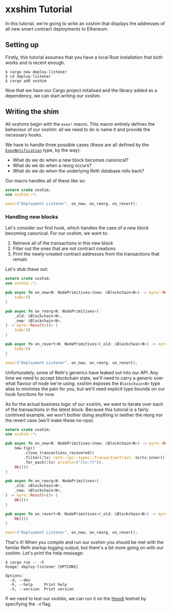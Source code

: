# xxshim Tutorial #

In this tutorial, we're going to write an xxshim that displays the addresses of all new smart contract deployments to Ethereum.

## Setting up ##

Firstly, this tutorial assumes that you have a local Rust installation that both works and is recent enough.

```
$ cargo new deploy-listener
$ cd deploy-listener
$ cargo add xxshim
```

Now that we have our Cargo project initalised and the library added as a dependency, we can start writing our xxshim.

## Writing the shim ##

All xxshims begin with the `exex!` macro. This macro entirely defines the behaviour of our xxshim: all we need to do is name it and provide the necessary hooks.

We have to handle three possible cases (these are all defined by the [`ExexNotification`](https://reth.rs/docs/reth_exex/enum.ExExNotification.html) type, by the way):

 - What do we do when a new block becomes canonical?
 - What do we do when a reorg occurs?
 - What do we do when the underlying Reth database rolls back?

Our macro handles all of these like so:

```rust
extern crate xxshim;
use xxshim::*;

exex!("Deployment Listener", on_new, on_reorg, on_revert);
```

### Handling new blocks ###

Let's consider our first hook, which handles the case of a new block becoming canonical. For our xxshim, we want to:

 1. Retrieve all of the transactions in this new block
 2. Filter out the ones that are *not* contract creations
 3. Print the newly-created contract addresses from the transactions that remain

Let's stub these out:

```rust
extern crate xxshim;
use xxshim::*;

pub async fn on_new<N: NodePrimitives>(new: &Blockchain<N>) -> eyre::Result<()> {
    todo!()
}

pub async fn on_reorg<N: NodePrimitives>(
    _old: &Blockchain<N>,
    _new: &Blockchain<N>,
) -> eyre::Result<()> {
    todo!()
}

pub async fn on_revert<N: NodePrimitives>(_old: &Blockchain<N>) -> eyre::Result<()> {
    todo!()
}

exex!("Deployment Listener", on_new, on_reorg, on_revert);
```

Unfortunately, some of Reth's generics have leaked out into our API. Any time we need to accept blockchain state, we'll need to carry a generic over what flavour of node we're using. xxshim exposes the `Blockchain<N>` type alias to minimise the pain for you, but we'll need explicit type bounds on our hook functions for now.

As for the actual business logic of our xxshim, we want to iterate over each of the transactions in the latest block. Because this tutorial is a fairly contrived example, we won't bother doing anything in neither the reorg nor the revert case (we'll make these no-ops).

```rust
extern crate xxshim;
use xxshim::*;

pub async fn on_new<N: NodePrimitives>(new: &Blockchain<N>) -> eyre::Result<()> {
    new.tip()
        .clone_transactions_recovered()
        .filter(|tx| reth::rpc::types::TransactionTrait::to(tx.inner()).is_none())
        .for_each(|tx| println!("{tx:?}"));
    Ok(())
}

pub async fn on_reorg<N: NodePrimitives>(
    _old: &Blockchain<N>,
    _new: &Blockchain<N>,
) -> eyre::Result<()> {
    Ok(())
}

pub async fn on_revert<N: NodePrimitives>(_old: &Blockchain<N>) -> eyre::Result<()> {
    Ok(())
}

exex!("Deployment Listener", on_new, on_reorg, on_revert);
```

That's it! When you compile and run our xxshim you should be met with the familar Reth startup logging output; but there's a bit more going on with our xxshim. Let's print the help message:

```
$ cargo run -- -h
Usage: deploy-listener [OPTIONS]

Options:
  -d, --dev      
  -h, --help     Print help
  -V, --version  Print version
```

If we need to test our xxshim, we can run it on the [Hoodi](https://hoodi.ethpandaops.io) testnet by specifying the `-d` flag.

